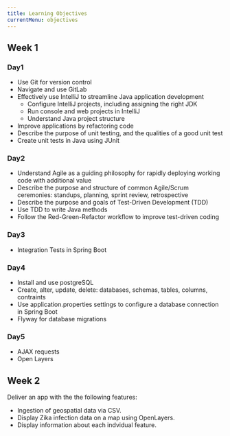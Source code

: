```yaml
---
title: Learning Objectives
currentMenu: objectives
---
```


## Week 1

### Day1

- Use Git for version control
- Navigate and use GitLab
- Effectively use IntelliJ to streamline Java application development
    - Configure IntelliJ projects, including assigning the right JDK
    - Run console and web projects in IntelliJ
    - Understand Java project structure
- Improve applications by refactoring code
- Describe the purpose of unit testing, and the qualities of a good unit test 
- Create unit tests in Java using JUnit

### Day2

- Understand Agile as a guiding philosophy for rapidly deploying working code with additional value
- Describe the purpose and structure of common Agile/Scrum ceremonies: standups, planning, sprint review, retrospective
- Describe the purpose and goals of Test-Driven Development (TDD)
- Use TDD to write Java methods
- Follow the Red-Green-Refactor workflow to improve test-driven coding

### Day3
- Integration Tests in Spring Boot

### Day4
- Install and use postgreSQL
- Create, alter, update, delete: databases, schemas, tables, columns, contraints
- Use application.properties settings to configure a database connection in Spring Boot
- Flyway for database migrations

### Day5
- AJAX requests
- Open Layers

## Week 2
Deliver an app with the the following features:
- Ingestion of geospatial data via CSV.
- Display Zika infection data on a map using OpenLayers.
- Display information about each indvidual feature.
